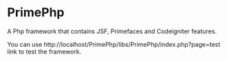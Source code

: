 PrimePhp
============

A Php framework that contains JSF, Primefaces and Codeigniter features.

You can use http://localhost/PrimePhp/libs/PrimePhp/index.php?page=test link to test the framework.
